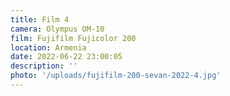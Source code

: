 ```yaml
---
title: Film 4
camera: Olympus OM-10
film: Fujifilm Fujicolor 200
location: Armenia
date: 2022-06-22 23:00:05
description: ''
photo: '/uploads/fujifilm-200-sevan-2022-4.jpg'
---
```

